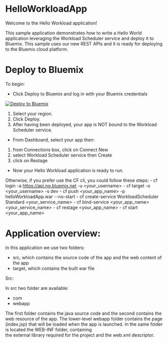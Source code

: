 # HelloWorkloadApp

Welcome to the Hello Workload application!

This sample application demonstrates how to write a Hello World application leveraging the Workload Scheduler service and deploy it to Bluemix. This sample uses our new REST APIs and it is ready for deploying to the Bluemix cloud platform.

# Deploy to Bluemix

To begin:
- Click Deploy to Bluemix and log in with your Bluemix credentials

[![Deploy to Bluemix](https://bluemix.net/deploy/button.png)](https://bluemix.net/deploy?repository=https://github.com/WAdev0/HelloWorkloadSampleApp) 

1. Select your region.
2. Click Deploy.
3. After having been deployed, your app is NOT bound to the Workload Scheduler service.
- From Dashboard, select your app then:
1. from Connections box, click on Connect New
2. select Workload Scheduler service then Create
3. click on Restage
- Now your Hello Workload application is ready to run.

Otherwise, if you prefer use the CF cli, you could follow these steps: 
	- cf login -a https://api.ng.bluemix.net -u <your_username>
	- cf target -o <your_username> -s dev
	- cf push <your_app_name> -p helloWorkloadApp.war --no-start
	- cf create-service WorkloadScheduler Standard <your_service_name>
	- cf bind-service <your_app_name> <your_service_name>
	- cf restage <your_app_name>
	- cf start <your_app_name>
	
# Application overview:
In this application we use two folders:
  - src, which contains the source code of the app and the web content of the app
  - target, which contains the built war file

Src:

In src two folder are available: 
  - com 
  - webapp  
  
The first folder contains the java source code and the second contains the web resource of the app. The lower-level webapp folder contains
the page (index.jsp) that will be loaded when the app is launched. In the same folder is located the WEB-INF folder, containing  
the external library required for the project and the web.xml descriptor. 







